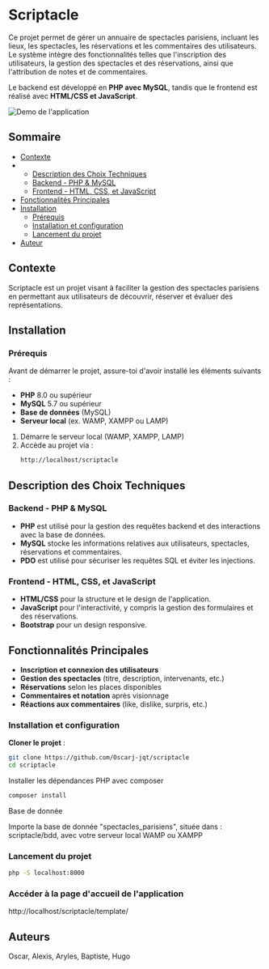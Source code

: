 # Scriptacle

Ce projet permet de gérer un annuaire de spectacles parisiens, incluant les lieux, les spectacles, les réservations et les commentaires des utilisateurs. Le système intègre des fonctionnalités telles que l'inscription des utilisateurs, la gestion des spectacles et des réservations, ainsi que l'attribution de notes et de commentaires.  

Le backend est développé en **PHP avec MySQL**, tandis que le frontend est réalisé avec **HTML/CSS et JavaScript**.

![Demo de l'application](/documentation/scriptacle_cap.png)

## Sommaire

- [Contexte](#contexte)
- - [Description des Choix Techniques](#description-des-choix-techniques)
  - [Backend - PHP & MySQL](#backend---php--mysql)
  - [Frontend - HTML, CSS, et JavaScript](#frontend---html-css-et-javascript)
- [Fonctionnalités Principales](#fonctionnalités-principales)
- [Installation](#installation)  
  - [Prérequis](#prérequis)  
  - [Installation et configuration](#installation-et-configuration)  
  - [Lancement du projet](#lancement-du-projet)  
- [Auteur](#auteurs)

## Contexte

Scriptacle est un projet visant à faciliter la gestion des spectacles parisiens en permettant aux utilisateurs de découvrir, réserver et évaluer des représentations.

## Installation

### Prérequis

Avant de démarrer le projet, assure-toi d'avoir installé les éléments suivants :

* **PHP** 8.0 ou supérieur
* **MySQL** 5.7 ou supérieur
* **Base de données** (MySQL)
* **Serveur local** (ex. WAMP, XAMPP ou LAMP)




1. Démarre le serveur local (WAMP, XAMPP, LAMP)
2. Accède au projet via :
   ```sh
   http://localhost/scriptacle
   ```

## Description des Choix Techniques

### Backend - PHP & MySQL
* **PHP** est utilisé pour la gestion des requêtes backend et des interactions avec la base de données.
* **MySQL** stocke les informations relatives aux utilisateurs, spectacles, réservations et commentaires.
* **PDO** est utilisé pour sécuriser les requêtes SQL et éviter les injections.

### Frontend - HTML, CSS, et JavaScript
* **HTML/CSS** pour la structure et le design de l'application.
* **JavaScript** pour l'interactivité, y compris la gestion des formulaires et des réservations.
* **Bootstrap** pour un design responsive.

## Fonctionnalités Principales

* **Inscription et connexion des utilisateurs**
* **Gestion des spectacles** (titre, description, intervenants, etc.)
* **Réservations** selon les places disponibles
* **Commentaires et notation** après visionnage
* **Réactions aux commentaires** (like, dislike, surpris, etc.)


### Installation et configuration
 **Cloner le projet** :
```bash
git clone https://github.com/Oscarj-jqt/scriptacle
cd scriptacle
```

Installer les dépendances PHP avec composer
```bash
composer install
```

Base de donnée

Importe la base de donnée "spectacles_parisiens", située dans : scriptacle/bdd, avec votre serveur local WAMP ou XAMPP

### Lancement du projet
```bash
php -S localhost:8000
```

### Accéder à la page d'accueil de l'application

http://localhost/scriptacle/template/


## Auteurs

Oscar, Alexis, Aryles, Baptiste, Hugo

